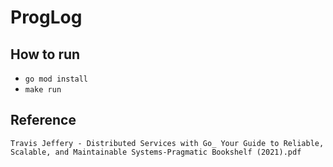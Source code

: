 # ProgLog

## How to run
- `go mod install`
- `make run`

## Reference
```
Travis Jeffery - Distributed Services with Go_ Your Guide to Reliable, Scalable, and Maintainable Systems-Pragmatic Bookshelf (2021).pdf
```